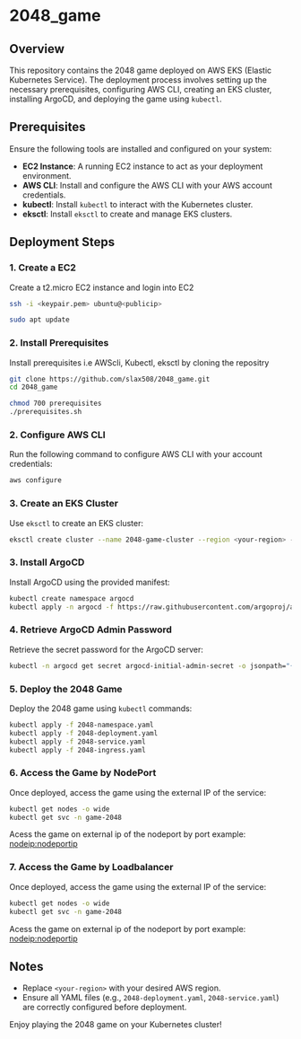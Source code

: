 # 2048_game

## Overview
This repository contains the 2048 game deployed on AWS EKS (Elastic Kubernetes Service). The deployment process involves setting up the necessary prerequisites, configuring AWS CLI, creating an EKS cluster, installing ArgoCD, and deploying the game using `kubectl`.

## Prerequisites
Ensure the following tools are installed and configured on your system:
- **EC2 Instance**: A running EC2 instance to act as your deployment environment.
- **AWS CLI**: Install and configure the AWS CLI with your AWS account credentials.
- **kubectl**: Install `kubectl` to interact with the Kubernetes cluster.
- **eksctl**: Install `eksctl` to create and manage EKS clusters.

## Deployment Steps


### 1. Create a EC2
Create a t2.micro EC2 instance and login into EC2

```bash
ssh -i <keypair.pem> ubuntu@<publicip>
```
```bash
sudo apt update
```

### 2. Install Prerequisites
Install prerequisites i.e AWScli, Kubectl, eksctl by cloning the repositry 
```bash
git clone https://github.com/slax508/2048_game.git
cd 2048_game

chmod 700 prerequisites
./prerequisites.sh
```

### 2. Configure AWS CLI
Run the following command to configure AWS CLI with your account credentials:
```bash
aws configure
```

### 3. Create an EKS Cluster
Use `eksctl` to create an EKS cluster:
```bash
eksctl create cluster --name 2048-game-cluster --region <your-region> --nodes 2
```

### 3. Install ArgoCD
Install ArgoCD using the provided manifest:
```bash
kubectl create namespace argocd
kubectl apply -n argocd -f https://raw.githubusercontent.com/argoproj/argo-cd/stable/manifests/install.yaml
```

### 4. Retrieve ArgoCD Admin Password
Retrieve the secret password for the ArgoCD server:
```bash
kubectl -n argocd get secret argocd-initial-admin-secret -o jsonpath="{.data.password}" | base64 -d
```

### 5. Deploy the 2048 Game
Deploy the 2048 game using `kubectl` commands:
```bash
kubectl apply -f 2048-namespace.yaml
kubectl apply -f 2048-deployment.yaml
kubectl apply -f 2048-service.yaml
kubectl apply -f 2048-ingress.yaml
```

### 6. Access the Game by NodePort
Once deployed, access the game using the external IP of the service:
```bash
kubectl get nodes -o wide 
kubectl get svc -n game-2048
```
Acess the game on external ip of the nodeport by port example:
<nodeip:nodeportip>

### 7. Access the Game by Loadbalancer 
Once deployed, access the game using the external IP of the service:
```bash
kubectl get nodes -o wide 
kubectl get svc -n game-2048
```
Acess the game on external ip of the nodeport by port example:
<nodeip:nodeportip>


## Notes
- Replace `<your-region>` with your desired AWS region.
- Ensure all YAML files (e.g., `2048-deployment.yaml`, `2048-service.yaml`) are correctly configured before deployment.

Enjoy playing the 2048 game on your Kubernetes cluster!